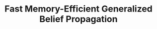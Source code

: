 ---
title: "Fast Memory-Efficient Generalized Belief Propagation"
year: 2006
pdf_url: "http://www.robots.ox.ac.uk/~tvg/publications/2006/GBP.pdf"
category: "vision"
author_list: "M Pawan Kumar, Philip H.S. Torr"
grant: "NULL"
pub_in: "In the Proceedings of the Ninth European Conference on Computer Vision 2006"
---